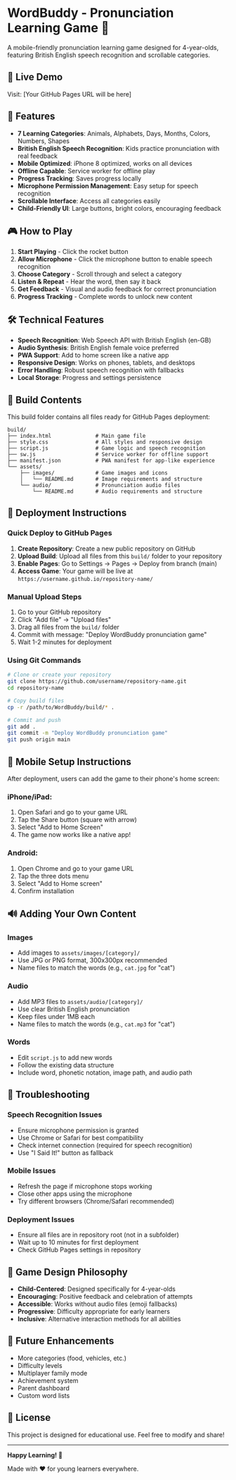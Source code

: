 # WordBuddy - Pronunciation Learning Game 🎯

A mobile-friendly pronunciation learning game designed for 4-year-olds, featuring British English speech recognition and scrollable categories.

## 🚀 Live Demo
Visit: [Your GitHub Pages URL will be here]

## 📱 Features
- **7 Learning Categories**: Animals, Alphabets, Days, Months, Colors, Numbers, Shapes
- **British English Speech Recognition**: Kids practice pronunciation with real feedback
- **Mobile Optimized**: iPhone 8 optimized, works on all devices
- **Offline Capable**: Service worker for offline play
- **Progress Tracking**: Saves progress locally
- **Microphone Permission Management**: Easy setup for speech recognition
- **Scrollable Interface**: Access all categories easily
- **Child-Friendly UI**: Large buttons, bright colors, encouraging feedback

## 🎮 How to Play
1. **Start Playing** - Click the rocket button
2. **Allow Microphone** - Click the microphone button to enable speech recognition
3. **Choose Category** - Scroll through and select a category
4. **Listen & Repeat** - Hear the word, then say it back
5. **Get Feedback** - Visual and audio feedback for correct pronunciation
6. **Progress Tracking** - Complete words to unlock new content

## 🛠️ Technical Features
- **Speech Recognition**: Web Speech API with British English (en-GB)
- **Audio Synthesis**: British English female voice preferred
- **PWA Support**: Add to home screen like a native app
- **Responsive Design**: Works on phones, tablets, and desktops
- **Error Handling**: Robust speech recognition with fallbacks
- **Local Storage**: Progress and settings persistence

## 📁 Build Contents
This build folder contains all files ready for GitHub Pages deployment:

```
build/
├── index.html              # Main game file
├── style.css               # All styles and responsive design
├── script.js               # Game logic and speech recognition
├── sw.js                   # Service worker for offline support
├── manifest.json           # PWA manifest for app-like experience
└── assets/
    ├── images/             # Game images and icons
    │   └── README.md       # Image requirements and structure
    └── audio/              # Pronunciation audio files
        └── README.md       # Audio requirements and structure
```

## 🚀 Deployment Instructions

### Quick Deploy to GitHub Pages
1. **Create Repository**: Create a new public repository on GitHub
2. **Upload Build**: Upload all files from this `build/` folder to your repository
3. **Enable Pages**: Go to Settings → Pages → Deploy from branch (main)
4. **Access Game**: Your game will be live at `https://username.github.io/repository-name/`

### Manual Upload Steps
1. Go to your GitHub repository
2. Click "Add file" → "Upload files"
3. Drag all files from the `build/` folder
4. Commit with message: "Deploy WordBuddy pronunciation game"
5. Wait 1-2 minutes for deployment

### Using Git Commands
```bash
# Clone or create your repository
git clone https://github.com/username/repository-name.git
cd repository-name

# Copy build files
cp -r /path/to/WordBuddy/build/* .

# Commit and push
git add .
git commit -m "Deploy WordBuddy pronunciation game"
git push origin main
```

## 📱 Mobile Setup Instructions
After deployment, users can add the game to their phone's home screen:

### iPhone/iPad:
1. Open Safari and go to your game URL
2. Tap the Share button (square with arrow)
3. Select "Add to Home Screen"
4. The game now works like a native app!

### Android:
1. Open Chrome and go to your game URL
2. Tap the three dots menu
3. Select "Add to Home screen"
4. Confirm installation

## 🔊 Adding Your Own Content

### Images
- Add images to `assets/images/[category]/`
- Use JPG or PNG format, 300x300px recommended
- Name files to match the words (e.g., `cat.jpg` for "cat")

### Audio
- Add MP3 files to `assets/audio/[category]/`
- Use clear British English pronunciation
- Keep files under 1MB each
- Name files to match the words (e.g., `cat.mp3` for "cat")

### Words
- Edit `script.js` to add new words
- Follow the existing data structure
- Include word, phonetic notation, image path, and audio path

## 🐛 Troubleshooting

### Speech Recognition Issues
- Ensure microphone permission is granted
- Use Chrome or Safari for best compatibility
- Check internet connection (required for speech recognition)
- Use "I Said It!" button as fallback

### Mobile Issues
- Refresh the page if microphone stops working
- Close other apps using the microphone
- Try different browsers (Chrome/Safari recommended)

### Deployment Issues
- Ensure all files are in repository root (not in a subfolder)
- Wait up to 10 minutes for first deployment
- Check GitHub Pages settings in repository

## 🎯 Game Design Philosophy
- **Child-Centered**: Designed specifically for 4-year-olds
- **Encouraging**: Positive feedback and celebration of attempts
- **Accessible**: Works without audio files (emoji fallbacks)
- **Progressive**: Difficulty appropriate for early learners
- **Inclusive**: Alternative interaction methods for all abilities

## 🌟 Future Enhancements
- More categories (food, vehicles, etc.)
- Difficulty levels
- Multiplayer family mode
- Achievement system
- Parent dashboard
- Custom word lists

## 📄 License
This project is designed for educational use. Feel free to modify and share!

---

**Happy Learning! 🎉**

Made with ❤️ for young learners everywhere.
